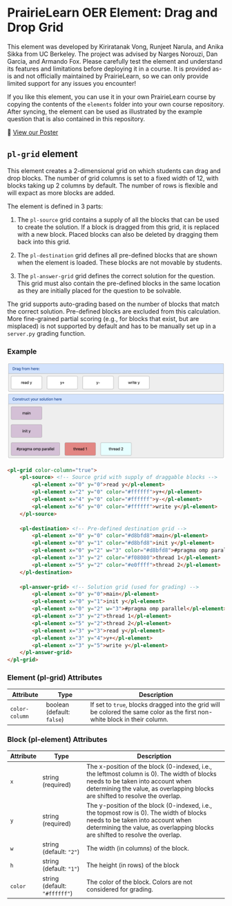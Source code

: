 # PrairieLearn OER Element: Drag and Drop Grid

This element was developed by Kiriratanak Vong, Runjeet Narula, and Anika Sikka from UC Berkeley. The project was advised by Narges Norouzi, Dan Garcia, and Armando Fox. Please carefully test the element and understand its features and limitations before deploying it in a course. It is provided as-is and not officially maintained by PrairieLearn, so we can only provide limited support for any issues you encounter!

If you like this element, you can use it in your own PrairieLearn course by copying the contents of the `elements` folder into your own course repository. After syncing, the element can be used as illustrated by the example question that is also contained in this repository.

📌 [View our Poster](poster.pdf)

## `pl-grid` element

This element creates a 2-dimensional grid on which students can drag and drop blocks. The number of grid columns is set to a fixed width of 12, with blocks taking up 2 columns by default. The number of rows is flexible and will expact as more blocks are added. 

The element is defined in 3 parts:

1. The `pl-source` grid contains a supply of all the blocks that can be used to create the solution. If a block is dragged from this grid, it is replaced with a new block. Placed blocks can also be deleted by dragging them back into this grid.

2. The `pl-destination` grid defines all pre-defined blocks that are shown when the element is loaded. These blocks are not movable by students.

3. The `pl-answer-grid` grid defines the correct solution for the question. This grid must also contain the pre-defined blocks in the same location as they are initially placed for the question to be solvable.

The grid supports auto-grading based on the number of blocks that match the correct solution. Pre-defined blocks are excluded from this calculation. More fine-grained partial scoring (e.g., for blocks that exist, but are misplaced) is not supported by default and has to be manually set up in a `server.py` grading function.

### Example

![example.png](example.png)

```html
<pl-grid color-column="true">
    <pl-source> <!-- Source grid with supply of draggable blocks -->
        <pl-element x="0" y="0">read y</pl-element>
        <pl-element x="2" y="0" color="#ffffff">y+</pl-element>
        <pl-element x="4" y="0" color="#ffffff">y-</pl-element>
        <pl-element x="6" y="0" color="#ffffff">write y</pl-element>
    </pl-source>

    <pl-destination> <!-- Pre-defined destination grid -->
        <pl-element x="0" y="0" color="#d8bfd8">main</pl-element>
        <pl-element x="0" y="1" color="#d8bfd8">init y</pl-element>
        <pl-element x="0" y="2" w="3" color="#d8bfd8">#pragma omp parallel</pl-element>
        <pl-element x="3" y="2" color="#f08080">thread 1</pl-element>
        <pl-element x="5" y="2" color="#e0ffff">thread 2</pl-element>
    </pl-destination>
    
    <pl-answer-grid> <!-- Solution grid (used for grading) -->
        <pl-element x="0" y="0">main</pl-element>
        <pl-element x="0" y="1">init y</pl-element>
        <pl-element x="0" y="2" w="3">#pragma omp parallel</pl-element>
        <pl-element x="3" y="2">thread 1</pl-element>
        <pl-element x="5" y="2">thread 2</pl-element>
        <pl-element x="3" y="3">read y</pl-element>
        <pl-element x="3" y="4">y+</pl-element>
        <pl-element x="3" y="5">write y</pl-element>
    </pl-answer-grid>
</pl-grid>
```

### Element (pl-grid) Attributes

| Attribute | Type | Description |
| --- | --- | --- |
| `color-column` | boolean (default: `false`) | If set to `true`, blocks dragged into the grid will be colored the same color as the first non-white block in their column. |


### Block (pl-element) Attributes

| Attribute | Type | Description |
| --- | --- | --- |
| `x` | string (required) | The x-position of the block (0-indexed, i.e., the leftmost column is 0). The width of blocks needs to be taken into account when determining the value, as overlapping blocks are shifted to resolve the overlap. |
| `y` | string (required) | The y-position of the block (0-indexed, i.e., the topmost row is 0). The width of blocks needs to be taken into account when determining the value, as overlapping blocks are shifted to resolve the overlap. |
| `w` | string (default: `"2"`) | The width (in columns) of the block. |
| `h` | string (default: `"1"`) | The height (in rows) of the block |
| `color` | string (default: `"#ffffff"`) | The color of the block. Colors are not considered for grading. |